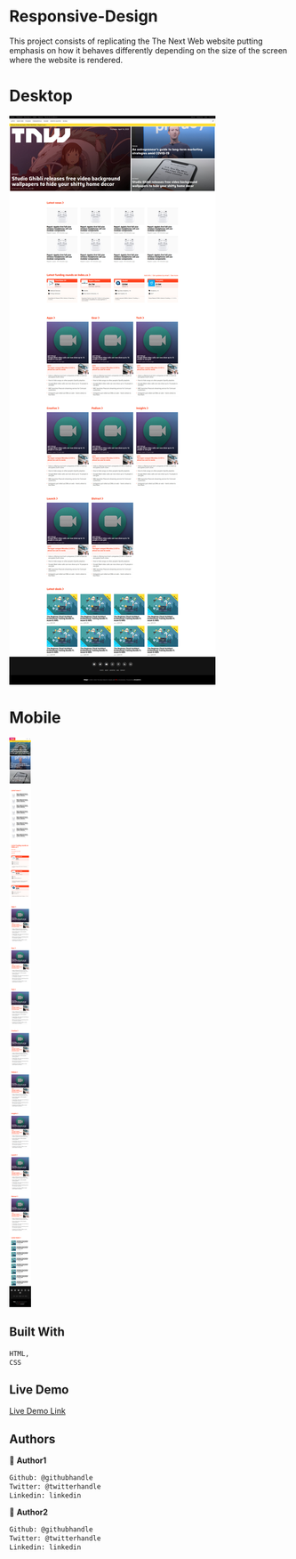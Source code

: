 # Responsive-Design
This project consists of replicating the The Next Web website putting emphasis on how it behaves differently depending on the size of the screen where the website is rendered.

# Desktop
![screenshot](./img/Readme/fullscreen.jpg)

# Mobile
![screenshot](./img/Readme/mobileV.png)

## Built With

    HTML,
    CSS

## Live Demo

[Live Demo Link](https://rawcdn.githack.com/Stricks1/TheNextWeb-Clone/81163d6aa654bb645f707f6c8817e39134c580d9/index.html)

## Authors

👤 **Author1**

    Github: @githubhandle
    Twitter: @twitterhandle
    Linkedin: linkedin

👤 **Author2**

    Github: @githubhandle
    Twitter: @twitterhandle
    Linkedin: linkedin

##